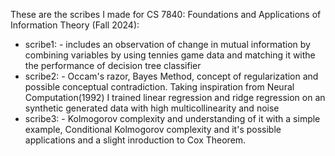 These are the scribes I made for CS 7840: Foundations and Applications of Information Theory (Fall 2024):
  - scribe1: - includes an observation of change in mutual information by combining variables by using tennies game data and matching it withe the performance of decision tree classifier
  - scribe2: - Occam's razor, Bayes Method, concept of regularization and possible conceptual contradiction. Taking inspiration from Neural Computation(1992) I trained linear regression and ridge regression on an synthetic generated data with high multicollinearity and noise
  - scribe3: - Kolmogorov complexity and understanding of it with a simple example, Conditional Kolmogorov complexity and it's possible applications and a slight inroduction to Cox Theorem. 
